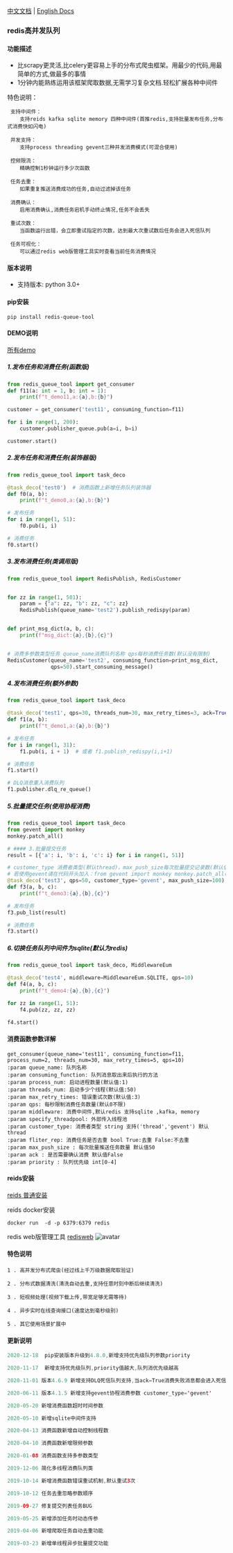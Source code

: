  [中文文档](https://github.com/abo123456789/RedisQueue/blob/master/README.md)  | [English Docs](https://github.com/abo123456789/RedisQueue/blob/master/README_EN.md)  
### redis高并发队列  
#### 功能描述
* 比scrapy更灵活,比celery更容易上手的分布式爬虫框架。用最少的代码,用最简单的方式,做最多的事情
* 1分钟内能熟练运用该框架爬取数据,无需学习复杂文档.轻松扩展各种中间件  
             
特色说明： 
 
     支持中间件：
        支持reids kafka sqlite memory 四种中间件(首推redis,支持批量发布任务,分布式消费快如闪电)
        
     并发支持：
        支持process threading gevent三种并发消费模式(可混合使用)
     
     控频限流：
        精确控制1秒钟运行多少次函数
     
     任务去重：
        如果重复推送消费成功的任务,自动过滤掉该任务
     
     消费确认：
        启用消费确认,消费任务宕机手动终止情况,任务不会丢失
     
     重试次数：
        当函数运行出错，会立即重试指定的次数，达到最大次重试数后任务会进入死信队列
     
     任务可视化：
        可以通过redis web版管理工具实时查看当前任务消费情况                  
#### 版本说明
* 支持版本: python 3.0+

#### pip安装
```shell
pip install redis-queue-tool
```

#### DEMO说明
[所有demo](https://github.com/abo123456789/redis-queue-tool/blob/master/redis_queue_tool/test_demo.py)

##### 1.发布任务和消费任务(函数版)
```python
from redis_queue_tool import get_consumer
def f11(a: int = 1, b: int = 1):
    print(f"t_demo11,a:{a},b:{b}")

customer = get_consumer('test11', consuming_function=f11)

for i in range(1, 200):
    customer.publisher_queue.pub(a=i, b=i)

customer.start()
```

##### 2.发布任务和消费任务(装饰器版)
```python
from redis_queue_tool import task_deco

@task_deco('test0')  # 消费函数上新增任务队列装饰器
def f0(a, b):
    print(f"t_demo0,a:{a},b:{b}")

# 发布任务
for i in range(1, 51):
    f0.pub(i, i)

# 消费任务
f0.start()
```

##### 3.发布消费任务(类调用版)
```python
from redis_queue_tool import RedisPublish, RedisCustomer


for zz in range(1, 501):
    param = {"a": zz, "b": zz, "c": zz}
    RedisPublish(queue_name='test2').publish_redispy(param)


def print_msg_dict(a, b, c):
    print(f"msg_dict:{a},{b},{c}")


# 消费多参数类型任务 queue_name消费队列名称 qps每秒消费任务数(默认没有限制)
RedisCustomer(queue_name='test2', consuming_function=print_msg_dict,
              qps=50).start_consuming_message()
```

##### 4.发布消费任务(额外参数)
```python
from redis_queue_tool import task_deco

@task_deco('test1', qps=30, threads_num=30, max_retry_times=3, ack=True)
def f1(a, b):
    print(f"t_demo1,a:{a},b:{b}")

# 发布任务
for i in range(1, 31):
    f1.pub(i, i + 1)  # 或者 f1.publish_redispy(i,i+1)

# 消费任务
f1.start()

# DLQ消息重入消费队列
f1.publisher.dlq_re_queue()
```

##### 5.批量提交任务(使用协程消费)

```python
from redis_queue_tool import task_deco
from gevent import monkey
monkey.patch_all()

# #### 3.批量提交任务
result = [{'a': i, 'b': i, 'c': i} for i in range(1, 51)]

# customer_type 消费者类型(默认thread)，max_push_size每次批量提交记录数(默认值50)
# 若使用gevent请在代码开头加入：from gevent import monkey monkey.patch_all()
@task_deco('test3', qps=50, customer_type='gevent', max_push_size=100)  # 消费函数上新增任务队列装饰器
def f3(a, b, c):
    print(f"t_demo3:{a},{b},{c}")

# 发布任务
f3.pub_list(result)

# 消费任务
f3.start()
```

##### 6.切换任务队列中间件为sqlite(默认为redis)

```python
from redis_queue_tool import task_deco, MiddlewareEum

@task_deco('test4', middleware=MiddlewareEum.SQLITE, qps=10)
def f4(a, b, c):
    print(f"t_demo4:{a},{b},{c}")

for zz in range(1, 51):
    f4.pub(zz, zz, zz)

f4.start()
```

#### 消费函数参数详解
```
get_consumer(queue_name='test11', consuming_function=f11, process_num=2, threads_num=30, max_retry_times=5, qps=10)
:param queue_name: 队列名称
:param consuming_function: 队列消息取出来后执行的方法
:param process_num: 启动进程数量(默认值:1)
:param threads_num: 启动多少个线程(默认值:50)
:param max_retry_times: 错误重试次数(默认值:3)
:param qps: 每秒限制消费任务数量(默认0不限)
:param middleware: 消费中间件,默认redis 支持sqlite ,kafka, memory
:param specify_threadpool: 外部传入线程池
:param customer_type: 消费者类型 string 支持('thread','gevent') 默认thread
:param fliter_rep: 消费任务是否去重 bool True:去重 False:不去重
:param max_push_size : 每次批量推送任务数量 默认值50
:param ack : 是否需要确认消费 默认值False
:param priority : 队列优先级 int[0-4]
```
#### reids安装
[reids 普通安装](https://www.runoob.com/redis/redis-install.html)

reids docker安装
```shell
docker run  -d -p 6379:6379 redis
```

redis web版管理工具 [redisweb](https://github.com/abo123456789/redisweb)
![avatar](https://s1.ax1x.com/2020/07/07/UAIHFe.jpg)


#### 特色说明

```shell
1 . 高并发分布式爬虫(经过线上千万级数据爬取验证)

2 . 分布式数据清洗(清洗自动去重,支持任意时刻中断后继续清洗)

3 . 短视频处理(视频下载上传,带宽足够无需等待)

4 . 异步实时在线查询接口(速度达到毫秒级别)

5 . 其它使用场景扩展中

```

#### 更新说明


```java
2020-12-18  pip安装版本升级到4.8.0,新增支持优先级队列参数priority

2020-11-17  新增支持优先级队列,priority值越大,队列消优先级越高

2020-11-01 版本4.6.9 新增支持DLQ死信队列支持,当ack=True消费失败消息都会进入死信队列

2020-06-11 版本4.1.5 新增支持gevent协程消费参数 customer_type='gevent'

2020-05-20 新增消费函数超时时间参数

2020-05-10 新增sqlite中间件支持

2020-04-13 消费函数新增自动控制线程数

2020-04-10 消费函数新增限频参数

2020-01-08 消费函数支持多参数类型

2019-12-06 简化多线程消费队列类

2019-10-14 新增消费函数错误重试机制,默认重试3次

2019-10-12 任务去重忽略参数顺序

2019-09-27 修复提交列表任务BUG

2019-05-25 新增添加任务时动态传参

2019-04-06 新增爬取任务自动去重功能

2019-03-23 新增单线程异步批量提交功能
```
